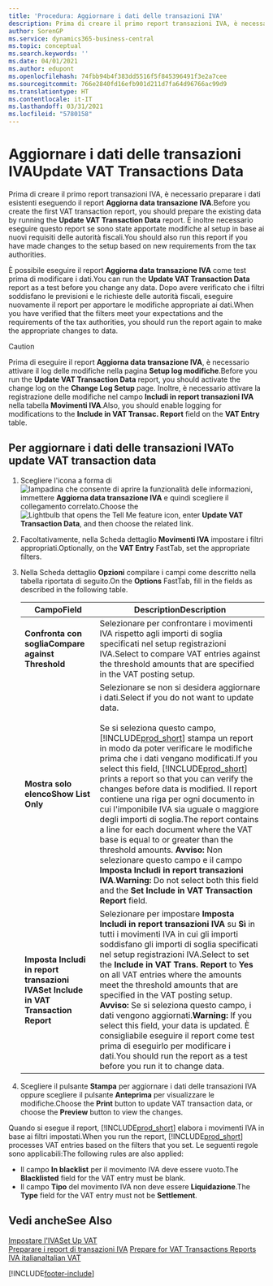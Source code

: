 ```yaml
---
title: 'Procedura: Aggiornare i dati delle transazioni IVA'
description: Prima di creare il primo report transazioni IVA, è necessario preparare i dati esistenti nella versione italiana di Business Central.
author: SorenGP
ms.service: dynamics365-business-central
ms.topic: conceptual
ms.search.keywords: ''
ms.date: 04/01/2021
ms.author: edupont
ms.openlocfilehash: 74fbb94b4f383dd5516f5f845396491f3e2a7cee
ms.sourcegitcommit: 766e2840fd16efb901d211d7fa64d96766ac99d9
ms.translationtype: HT
ms.contentlocale: it-IT
ms.lasthandoff: 03/31/2021
ms.locfileid: "5780158"
---
```

# <a name="update-vat-transactions-data"></a><span data-ttu-id="f022f-103">Aggiornare i dati delle transazioni IVA</span><span class="sxs-lookup"><span data-stu-id="f022f-103">Update VAT Transactions Data</span></span>
<span data-ttu-id="f022f-104">Prima di creare il primo report transazioni IVA, è necessario preparare i dati esistenti eseguendo il report **Aggiorna data transazione IVA**.</span><span class="sxs-lookup"><span data-stu-id="f022f-104">Before you create the first VAT transaction report, you should prepare the existing data by running the **Update VAT Transaction Data** report.</span></span> <span data-ttu-id="f022f-105">È inoltre necessario eseguire questo report se sono state apportate modifiche al setup in base ai nuovi requisiti delle autorità fiscali.</span><span class="sxs-lookup"><span data-stu-id="f022f-105">You should also run this report if you have made changes to the setup based on new requirements from the tax authorities.</span></span>  

<span data-ttu-id="f022f-106">È possibile eseguire il report **Aggiorna data transazione IVA** come test prima di modificare i dati.</span><span class="sxs-lookup"><span data-stu-id="f022f-106">You can run the **Update VAT Transaction Data** report as a test before you change any data.</span></span> <span data-ttu-id="f022f-107">Dopo avere verificato che i filtri soddisfano le previsioni e le richieste delle autorità fiscali, eseguire nuovamente il report per apportare le modifiche appropriate ai dati.</span><span class="sxs-lookup"><span data-stu-id="f022f-107">When you have verified that the filters meet your expectations and the requirements of the tax authorities, you should run the report again to make the appropriate changes to data.</span></span>  

> [!CAUTION]  
>  <span data-ttu-id="f022f-108">Prima di eseguire il report **Aggiorna data transazione IVA**, è necessario attivare il log delle modifiche nella pagina **Setup log modifiche**.</span><span class="sxs-lookup"><span data-stu-id="f022f-108">Before you run the **Update VAT Transaction Data** report, you should activate the change log on the **Change Log Setup** page.</span></span> <span data-ttu-id="f022f-109">Inoltre, è necessario attivare la registrazione delle modifiche nel campo **Includi in report transazioni IVA** nella tabella **Movimenti IVA**.</span><span class="sxs-lookup"><span data-stu-id="f022f-109">Also, you should enable logging for modifications to the **Include in VAT Transac. Report** field on the **VAT Entry** table.</span></span>  

## <a name="to-update-vat-transaction-data"></a><span data-ttu-id="f022f-110">Per aggiornare i dati delle transazioni IVA</span><span class="sxs-lookup"><span data-stu-id="f022f-110">To update VAT transaction data</span></span>  

1.  <span data-ttu-id="f022f-111">Scegliere l'icona a forma di ![lampadina che consente di aprire la funzionalità delle informazioni](../../media/ui-search/search_small.png "Informazioni sull'operazione che si desidera eseguire"), immettere **Aggiorna data transazione IVA** e quindi scegliere il collegamento correlato.</span><span class="sxs-lookup"><span data-stu-id="f022f-111">Choose the ![Lightbulb that opens the Tell Me feature](../../media/ui-search/search_small.png "Tell me what you want to do") icon, enter **Update VAT Transaction Data**, and then choose the related link.</span></span>  
2.  <span data-ttu-id="f022f-112">Facoltativamente, nella Scheda dettaglio **Movimenti IVA** impostare i filtri appropriati.</span><span class="sxs-lookup"><span data-stu-id="f022f-112">Optionally, on the **VAT Entry** FastTab, set the appropriate filters.</span></span>  
3.  <span data-ttu-id="f022f-113">Nella Scheda dettaglio **Opzioni** compilare i campi come descritto nella tabella riportata di seguito.</span><span class="sxs-lookup"><span data-stu-id="f022f-113">On the **Options** FastTab, fill in the fields as described in the following table.</span></span>  

    |<span data-ttu-id="f022f-114">Campo</span><span class="sxs-lookup"><span data-stu-id="f022f-114">Field</span></span>|<span data-ttu-id="f022f-115">Description</span><span class="sxs-lookup"><span data-stu-id="f022f-115">Description</span></span>|  
    |---------------------------------|---------------------------------------|  
    |<span data-ttu-id="f022f-116">**Confronta con soglia**</span><span class="sxs-lookup"><span data-stu-id="f022f-116">**Compare against Threshold**</span></span>|<span data-ttu-id="f022f-117">Selezionare per confrontare i movimenti IVA rispetto agli importi di soglia specificati nel setup registrazioni IVA.</span><span class="sxs-lookup"><span data-stu-id="f022f-117">Select to compare VAT entries against the threshold amounts that are specified in the VAT posting setup.</span></span>|  
    |<span data-ttu-id="f022f-118">**Mostra solo elenco**</span><span class="sxs-lookup"><span data-stu-id="f022f-118">**Show List Only**</span></span>|<span data-ttu-id="f022f-119">Selezionare se non si desidera aggiornare i dati.</span><span class="sxs-lookup"><span data-stu-id="f022f-119">Select if you do not want to update data.</span></span><br /><br /> <span data-ttu-id="f022f-120">Se si seleziona questo campo, [!INCLUDE[prod_short](../../includes/prod_short.md)] stampa un report in modo da poter verificare le modifiche prima che i dati vengano modificati.</span><span class="sxs-lookup"><span data-stu-id="f022f-120">If you select this field, [!INCLUDE[prod_short](../../includes/prod_short.md)] prints a report so that you can verify the changes before data is modified.</span></span> <span data-ttu-id="f022f-121">Il report contiene una riga per ogni documento in cui l'imponibile IVA sia uguale o maggiore degli importi di soglia.</span><span class="sxs-lookup"><span data-stu-id="f022f-121">The report contains a line for each document where the VAT base is equal to or greater than the threshold amounts.</span></span> <span data-ttu-id="f022f-122">**Avviso:** Non selezionare questo campo e il campo **Imposta Includi in report transazioni IVA**.</span><span class="sxs-lookup"><span data-stu-id="f022f-122">**Warning:**  Do not select both this field and the **Set Include in VAT Transaction Report** field.</span></span>|  
    |<span data-ttu-id="f022f-123">**Imposta Includi in report transazioni IVA**</span><span class="sxs-lookup"><span data-stu-id="f022f-123">**Set Include in VAT Transaction Report**</span></span>|<span data-ttu-id="f022f-124">Selezionare per impostare **Imposta Includi in report transazioni IVA** su **Sì** in tutti i movimenti IVA in cui gli importi soddisfano gli importi di soglia specificati nel setup registrazioni IVA.</span><span class="sxs-lookup"><span data-stu-id="f022f-124">Select to set the **Include in VAT Trans. Report** to **Yes** on all VAT entries where the amounts meet the threshold amounts that are specified in the VAT posting setup.</span></span> <span data-ttu-id="f022f-125">**Avviso:** Se si seleziona questo campo, i dati vengono aggiornati.</span><span class="sxs-lookup"><span data-stu-id="f022f-125">**Warning:**  If you select this field, your data is updated.</span></span> <span data-ttu-id="f022f-126">È consigliabile eseguire il report come test prima di eseguirlo per modificare i dati.</span><span class="sxs-lookup"><span data-stu-id="f022f-126">You should run the report as a test before you run it to change data.</span></span>|  

4.  <span data-ttu-id="f022f-127">Scegliere il pulsante **Stampa** per aggiornare i dati delle transazioni IVA oppure scegliere il pulsante **Anteprima** per visualizzare le modifiche.</span><span class="sxs-lookup"><span data-stu-id="f022f-127">Choose the **Print** button to update VAT transaction data, or choose the **Preview** button to view the changes.</span></span>  

<span data-ttu-id="f022f-128">Quando si esegue il report, [!INCLUDE[prod_short](../../includes/prod_short.md)] elabora i movimenti IVA in base ai filtri impostati.</span><span class="sxs-lookup"><span data-stu-id="f022f-128">When you run the report, [!INCLUDE[prod_short](../../includes/prod_short.md)] processes VAT entries based on the filters that you set.</span></span> <span data-ttu-id="f022f-129">Le seguenti regole sono applicabili:</span><span class="sxs-lookup"><span data-stu-id="f022f-129">The following rules are also applied:</span></span>  

- <span data-ttu-id="f022f-130">Il campo **In blacklist** per il movimento IVA deve essere vuoto.</span><span class="sxs-lookup"><span data-stu-id="f022f-130">The **Blacklisted** field for the VAT entry must be blank.</span></span>  
- <span data-ttu-id="f022f-131">Il campo **Tipo** del movimento IVA non deve essere **Liquidazione**.</span><span class="sxs-lookup"><span data-stu-id="f022f-131">The **Type** field for the VAT entry must not be **Settlement**.</span></span>  

## <a name="see-also"></a><span data-ttu-id="f022f-132">Vedi anche</span><span class="sxs-lookup"><span data-stu-id="f022f-132">See Also</span></span>  
[<span data-ttu-id="f022f-133">Impostare l'IVA</span><span class="sxs-lookup"><span data-stu-id="f022f-133">Set Up VAT</span></span>](../../finance-setup-vat.md)  
 <span data-ttu-id="f022f-134">[Preparare i report di transazioni IVA](how-to-prepare-for-vat-transactions-reports.md) </span><span class="sxs-lookup"><span data-stu-id="f022f-134">[Prepare for VAT Transactions Reports](how-to-prepare-for-vat-transactions-reports.md) </span></span>  
 [<span data-ttu-id="f022f-135">IVA italiana</span><span class="sxs-lookup"><span data-stu-id="f022f-135">Italian VAT</span></span>](italian-vat.md)   


[!INCLUDE[footer-include](../../includes/footer-banner.md)]